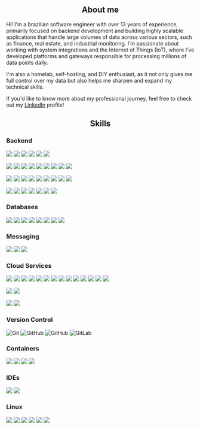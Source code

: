 <h2 align="center">About me</h2>
Hi! I'm a brazilian software engineer with over 13 years of experience, primarily focused on backend development and building highly scalable applications that handle large volumes of data across various sectors, such as finance, real estate, and industrial monitoring. I’m passionate about working with system integrations and the Internet of Things (IoT), where I’ve developed platforms and gateways responsible for processing millions of data points daily.  

I'm also a homelab, self-hosting, and DIY enthusiast, as it not only gives me full control over my data but also helps me sharpen and expand my technical skills.

If you'd like to know more about my professional journey, feel free to check out my [LinkedIn](https://www.linkedin.com/in/kaoemenna) profile!

<h2 align="center">Skills</h2>

### Backend

![](https://img.shields.io/badge/%E2%80%8B-go-00ADD8?style=for-the-badge&logo=go)
![](https://img.shields.io/badge/gin-404040?style=for-the-badge&logo=gin)
![](https://img.shields.io/badge/zap-404040?style=for-the-badge&logo=stackblitz&logoColor=FFAC33)
![](https://img.shields.io/badge/viper-404040?style=for-the-badge&logo=)
![](https://img.shields.io/badge/sqlc-404040?style=for-the-badge&logo=)
![](https://img.shields.io/badge/testify-404040?style=for-the-badge&logo=)

![](https://img.shields.io/badge/%E2%80%8B-typescript-3178C6?style=for-the-badge&logo=typescript)
![](https://img.shields.io/badge/%E2%80%8B-javascript-F7DF1E?style=for-the-badge&logo=javascript)
![](https://img.shields.io/badge/node.js-404040?style=for-the-badge&logo=nodedotjs)
![](https://img.shields.io/badge/npm-404040?style=for-the-badge&logo=npm&logoColor=red)
![](https://img.shields.io/badge/nestjs-404040?style=for-the-badge&logo=nestjs&logoColor=red)
![](https://img.shields.io/badge/typeorm-404040?style=for-the-badge&logo=typeorm)
![](https://img.shields.io/badge/jest-404040?style=for-the-badge&logo=jest&logoColor=red)
![](https://img.shields.io/badge/mocha-404040?style=for-the-badge&logo=mocha)
![](https://img.shields.io/badge/chai-404040?style=for-the-badge&logo=chai&logoColor=red)

![](https://img.shields.io/badge/%E2%80%8B-python-3776AB?style=for-the-badge&logo=python)
![](https://img.shields.io/badge/poetry-404040?style=for-the-badge&logo=poetry)
![](https://img.shields.io/badge/jupyter-404040?style=for-the-badge&logo=jupyter)
![](https://img.shields.io/badge/polars-404040?style=for-the-badge&logo=polars)
![](https://img.shields.io/badge/pandas-404040?style=for-the-badge&logo=pandas)
![](https://img.shields.io/badge/flask-404040?style=for-the-badge&logo=flask)
![](https://img.shields.io/badge/django-404040?style=for-the-badge&logo=django)
![](https://img.shields.io/badge/fastapi-404040?style=for-the-badge&logo=fastapi)
![](https://img.shields.io/badge/pytest-404040?style=for-the-badge&logo=pytest)

![](https://img.shields.io/badge/%E2%80%8B-kotlin-7F52FF?style=for-the-badge&logo=kotlin)
![](https://img.shields.io/badge/%E2%80%8B-java-E25040?style=for-the-badge&logo=openjdk)
![](https://img.shields.io/badge/javalin-404040?style=for-the-badge&logo=)
![](https://img.shields.io/badge/exposed-404040?style=for-the-badge&logo=)
![](https://img.shields.io/badge/jpa-404040?style=for-the-badge&logo=)
![](https://img.shields.io/badge/gradle-404040?style=for-the-badge&logo=gradle&logoColor=32B2C2)
![](https://img.shields.io/badge/junit-404040?style=for-the-badge&logo=junit5)

### Databases

![](https://img.shields.io/badge/postgresql-404040?style=for-the-badge&logo=postgresql)
![](https://img.shields.io/badge/mongodb-404040?style=for-the-badge&logo=mongodb)
![](https://img.shields.io/badge/redis-404040?style=for-the-badge&logo=redis)
![](https://img.shields.io/badge/scylladb-404040?style=for-the-badge&logo=scylladb)
![](https://img.shields.io/badge/clickhouse-404040?style=for-the-badge&logo=clickhouse)
![](https://img.shields.io/badge/influxdb-404040?style=for-the-badge&logo=influxdb)
![](https://img.shields.io/badge/sqlite-404040?style=for-the-badge&logo=sqlite&logoColor=399BD7)
![](https://img.shields.io/badge/mysql-404040?style=for-the-badge&logo=mysql)

### Messaging

![](https://img.shields.io/badge/rabbitmq-404040?style=for-the-badge&logo=rabbitmq)
![](https://img.shields.io/badge/mqtt-404040?style=for-the-badge&logo=mqtt&logoColor=6B086B)
![](https://img.shields.io/badge/apache%20kafka-404040?style=for-the-badge&logo=apache-kafka)

### Cloud Services

![](https://img.shields.io/badge/aws-ec2-FF9900?style=for-the-badge&logo=amazonec2)
![](https://img.shields.io/badge/aws-ecs-FF9900?style=for-the-badge&logo=amazonecs)
![](https://img.shields.io/badge/aws-eks-FF9900?style=for-the-badge&logo=amazoneks)
![](https://img.shields.io/badge/aws-lambda-FF9900?style=for-the-badge&logo=awslambda)
![](https://img.shields.io/badge/aws-rds-527FFF?style=for-the-badge&logo=amazonrds)
![](https://img.shields.io/badge/aws-s3-569A31?style=for-the-badge&logo=amazons3)
![](https://img.shields.io/badge/aws-api%20gateway-FF4F8B?style=for-the-badge&logo=amazonapigateway)
![](https://img.shields.io/badge/aws-sqs-FF4F8B?style=for-the-badge&logo=amazonsqs)
![](https://img.shields.io/badge/aws-sns-FF4F8B?style=for-the-badge&logo=amazonwebservices&logoColor=FF4F8B)
![](https://img.shields.io/badge/aws-cloud%20watch-FF4F8B?style=for-the-badge&logo=amazoncloudwatch)
![](https://img.shields.io/badge/aws-route%2053-8C4FFF?style=for-the-badge&logo=amazonroute53)
![](https://img.shields.io/badge/aws-iot-569A31?style=for-the-badge&logo=amazonwebservices&logoColor=569A31)
![](https://img.shields.io/badge/aws-secret%20manager-DD344C?style=for-the-badge&logo=awssecretsmanager)
![](https://img.shields.io/badge/aws-iam-DD344C?style=for-the-badge&logo=amazonwebservices&logoColor=DD344C)

![](https://img.shields.io/badge/gcp-big%20query-669DF6?style=for-the-badge&logo=googlebigquery)
![](https://img.shields.io/badge/gcp-object%20storage-AECBFA?style=for-the-badge&logo=googlecloudstorage)

![](https://img.shields.io/badge/cloudflare-dns-F38020?style=for-the-badge&logo=cloudflare)
![](https://img.shields.io/badge/cloudflare-r2-F38020?style=for-the-badge&logo=cloudflare)

### Version Control

![Git](https://img.shields.io/badge/git-404040?style=for-the-badge&logo=git)
![GitHub](https://img.shields.io/badge/github-404040?style=for-the-badge&logo=github)
![GitHub](https://img.shields.io/badge/bitbucket-404040?style=for-the-badge&logo=bitbucket&logoColor=0052CC)
![GitLab](https://img.shields.io/badge/gitlab-404040?style=for-the-badge&logo=gitlab)

### Containers

![](https://img.shields.io/badge/kubernetes-404040?style=for-the-badge&logo=kubernetes)
![](https://img.shields.io/badge/podman-404040?style=for-the-badge&logo=podman&logoColor=8C2FA2)
![](https://img.shields.io/badge/docker-404040?style=for-the-badge&logo=docker)
![](https://img.shields.io/badge/portainer-404040?style=for-the-badge&logo=portainer)

### IDEs

![](https://img.shields.io/badge/Visual%20Studio%20Code-404040?style=for-the-badge&logo=v&logoColor=0078d7)
![](https://img.shields.io/badge/JetBrains%20IDEs-404040?style=for-the-badge&logo=intellij-idea)

### Linux

![](https://img.shields.io/badge/arch%20linux-404040?style=for-the-badge&logo=archlinux)
![](https://img.shields.io/badge/manjaro-404040?style=for-the-badge&logo=manjaro)
![](https://img.shields.io/badge/pop!%20os-404040?style=for-the-badge&logo=popos)
![](https://img.shields.io/badge/ubuntu-404040?style=for-the-badge&logo=ubuntu)
![](https://img.shields.io/badge/ubuntu%20server-404040?style=for-the-badge&logo=ubuntu)
![](https://img.shields.io/badge/yocto%20project-404040?style=for-the-badge&logo=linux)